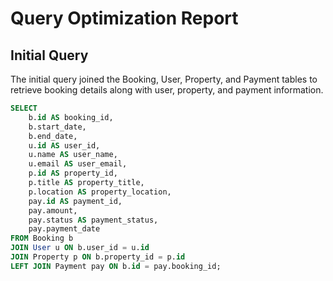 # Query Optimization Report

## Initial Query
The initial query joined the Booking, User, Property, and Payment tables to retrieve booking details along with user, property, and payment information.

```sql
SELECT 
    b.id AS booking_id,
    b.start_date,
    b.end_date,
    u.id AS user_id,
    u.name AS user_name,
    u.email AS user_email,
    p.id AS property_id,
    p.title AS property_title,
    p.location AS property_location,
    pay.id AS payment_id,
    pay.amount,
    pay.status AS payment_status,
    pay.payment_date
FROM Booking b
JOIN User u ON b.user_id = u.id
JOIN Property p ON b.property_id = p.id
LEFT JOIN Payment pay ON b.id = pay.booking_id;
